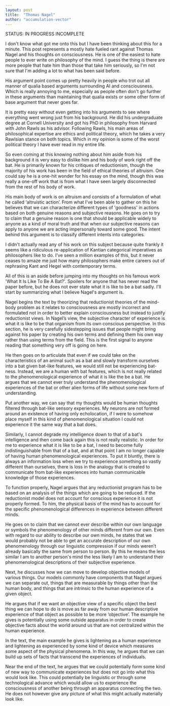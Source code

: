 ```yaml
---
layout: post
title:  "Thomas Nagel"
author: "accumulation-vector"
---
```


STATUS: IN PROGRESS INCOMPLETE


I don't know what got me onto this but I have been thinking about this for a minute. This post represents a mostly hate fueled rant against Thomas Nagel and his thoughts on consciousness. He is one of the easiest to hate people to ever write on philosophy of the mind. I guess the thing is there are more people that hate him than those that take him seriously, so I'm not sure that I'm adding a lot to what has been said before. 

His argument point comes up pretty heavily in people who trot out all manner of qualia based arguments surrounding AI and consciousness. Which is really annoying to me, especially as people often don't go further in these arguments than maintaining that qualia exists or some other form of base argument that never goes far.

It is pretty easy without even getting into his arguments to see where everything went wrong just from his background. He did his undergraduate degree at Cornell University and got his PhD in philosophy from Harvard with John Rawls as his advisor. Following Rawls, his main areas of philosophical expertise are ethics and political theory, which he takes a very Rawlsian stance on both topics. Which in my opinion is some of the worst political theory I have ever read in my entire life. 

So even coming at this knowing nothing about him aside from his background it is very easy to dislike him and his body of work right off the bat. He is primarily known for his critiques of reductionism, though the majority of his work has been in the field of ethical theories of altruism. One could say he is a one-hit wonder for his essay on the mind, though this was really a one-off work that is from what I have seen largely disconnected from the rest of his body of work.

His main body of work is on altruism and consists of a formulation of what he called ‘altruistic action’. From what I've been able to gather on this he believes that we can characterize different types of 'goodness' in actions based on both genuine reasons and subjective reasons. He goes on to try to claim that a genuine reason is one that should be applicable widely to anyone as a kind of moral truth and that when our subjective reasons can apply to anyone we are acting impersonally toward some good. The intent behind this argument is to classify different intents into categories. 

I didn't actually read any of his work on this subject because quite frankly it seems like a ridiculous re-application of Kantian categorical imperatives as philosophers like to do. I've seen a million examples of this, but it never ceases to amaze me just how many philosophers make entire careers out of rephrasing Kant and Hegel with contemporary terms.

All of this is an aside before jumping into my thoughts on his famous work 'What It Is Like To Be A Bat?'. Spoilers for anyone that has never read the paper before, but he does not ever state what it is like to be a bat sadly. I'll start by summarizing what I believe Nagel's argument is.

Nagel begins the text by theorizing that reductionist theories of the mind-body problem as it relates to consciousness are mostly incorrect and formulated not in order to better explain consciousness but instead to justify reductionist views. In Nagel’s view, the subjective character of experience is what it is like to be that organism from its own conscious perspective. In this section, he is very carefully sidestepping issues that people might bring against his paper by creating his own terms and defining them his own way rather than using terms from the field. This is the first signal to anyone reading that something very off is going on here.

He then goes on to articulate that even if we could take on the characteristics of an animal such as a bat and slowly transform ourselves into a bat given bat-like features, we would still not be experiencing bat-ness. Instead, we are a human with bat features, which is not really related to the phenomenological experience of what it is like the be a bat. He argues that we cannot ever truly understand the phenomenological experiences of the bat or other alien forms of life without some new form of understanding. 

Put another way, we can say that my thoughts would be human thoughts filtered through bat-like sensory experiences. My neurons are not formed around an existence of having only echolocation, if I were to somehow place myself in this kind of phenomenological situation I could not experience it the same way that a bat does. 

Similarly, I cannot degrade my intelligence down to that of a bat's intelligence and then come back again this is not really realistic. In order for me to experience what it is like to be a bat, I need to become fully indistinguishable from that of a bat, and at that point I am no longer capable of having human phenomenological experiences. To put it bluntly, there is always an information loss when we try to experience something so vastly different than ourselves, there is loss in the analogy that is created to communicate from bat-like experiences into human communicable knowledge of those experiences.

To function properly, Nagel argues that any reductionist program has to be based on an analysis of the things which are going to be reduced. If the reductionist model does not account for conscious experience it is not properly formed. To him, the physical basis of the mind has to account for the specific phenomenological differences in experience between different minds. 

He goes on to claim that we cannot ever describe within our own language or symbols the phenomenology of other minds different from our own. Even with regard to our ability to describe our own minds, he states that we would probably not be able to get an accurate description of our own phenomenology through our linguistic compression if our minds weren’t already basically the same from person to person. By this he means the less similar I am to another person's mind the less likely I am to understand their phenomenological descriptions of their subjective experience.

Next, he discusses how we can move to develop objective models of various things. Our models commonly have components that Nagel argues we can separate out, things that are measurable by things other than the human body, and things that are intrinsic to the human experience of a given object. 

He argues that if we want an objective view of a specific object the best thing we can hope to do is move as far away from our human descriptive experience of that object as possible to be more ‘objective’. The example he gives is potentially using some outside apparatus in order to create objective facts about the world around us that are not centralized within the human experience. 

In the text, the main example he gives is lightening as a human experience and lightening as experienced by some kind of device which measures some aspect of the physical phenomena. In this way, he argues that we can build up sets of facts that transcend the experiences of individuals. 

Near the end of the text, he argues that we could potentially form some kind of new way to communicate experiences but does not go into what this would look like. This could potentially be linguistic or through some technological advance which would allow us to experience the consciousness of another being through an apparatus connecting the two. He does not however give any picture of what this might actually materially look like.
